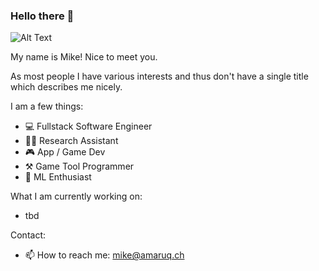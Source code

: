 ### Hello there 👋

![Alt Text](https://media.giphy.com/media/xTiIzJSKB4l7xTouE8/giphy.gif?cid=ecf05e4703kbxpvzaomubrex2ugmh8sn7bw3cs49anp7mt9g&rid=giphy.gif&ct=g)

My name is Mike! Nice to meet you.

As most people I have various interests and thus don't have a single title which describes me nicely.

I am a few things:

- 💻 Fullstack Software Engineer
- 👨‍🎓 Research Assistant
- 🎮 App / Game Dev
- ⚒️ Game Tool Programmer
- 🧠 ML Enthusiast

What I am currently working on:
- tbd

Contact:
- 📫 How to reach me: mike@amaruq.ch

